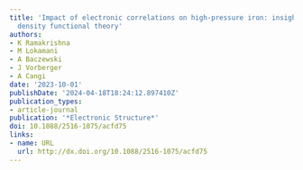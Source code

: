```yaml
---
title: 'Impact of electronic correlations on high-pressure iron: insights from time-dependent
  density functional theory'
authors:
- K Ramakrishna
- M Lokamani
- A Baczewski
- J Vorberger
- A Cangi
date: '2023-10-01'
publishDate: '2024-04-18T18:24:12.897410Z'
publication_types:
- article-journal
publication: '*Electronic Structure*'
doi: 10.1088/2516-1075/acfd75
links:
- name: URL
  url: http://dx.doi.org/10.1088/2516-1075/acfd75
---
```

